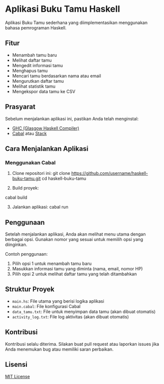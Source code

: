# Aplikasi Buku Tamu Haskell

Aplikasi Buku Tamu sederhana yang diimplementasikan menggunakan bahasa pemrograman Haskell.

## Fitur

- Menambah tamu baru
- Melihat daftar tamu
- Mengedit informasi tamu
- Menghapus tamu
- Mencari tamu berdasarkan nama atau email
- Mengurutkan daftar tamu
- Melihat statistik tamu
- Mengekspor data tamu ke CSV

## Prasyarat

Sebelum menjalankan aplikasi ini, pastikan Anda telah menginstal:

- [GHC (Glasgow Haskell Compiler)](https://www.haskell.org/ghc/)
- [Cabal](https://www.haskell.org/cabal/) atau [Stack](https://docs.haskellstack.org/en/stable/README/)

## Cara Menjalankan Aplikasi

### Menggunakan Cabal

1. Clone repositori ini:
git clone https://github.com/username/haskell-buku-tamu.git cd haskell-buku-tamu


2. Build proyek:

cabal build


3. Jalankan aplikasi:
cabal run


## Penggunaan

Setelah menjalankan aplikasi, Anda akan melihat menu utama dengan berbagai opsi. Gunakan nomor yang sesuai untuk memilih opsi yang diinginkan.

Contoh penggunaan:
1. Pilih opsi 1 untuk menambah tamu baru
2. Masukkan informasi tamu yang diminta (nama, email, nomor HP)
3. Pilih opsi 2 untuk melihat daftar tamu yang telah ditambahkan

## Struktur Proyek

- `main.hs`: File utama yang berisi logika aplikasi
- `main.cabal`: File konfigurasi Cabal
- `data_tamu.txt`: File untuk menyimpan data tamu (akan dibuat otomatis)
- `activity_log.txt`: File log aktivitas (akan dibuat otomatis)

## Kontribusi

Kontribusi selalu diterima. Silakan buat pull request atau laporkan issues jika Anda menemukan bug atau memiliki saran perbaikan.

## Lisensi

[MIT License](LICENSE)